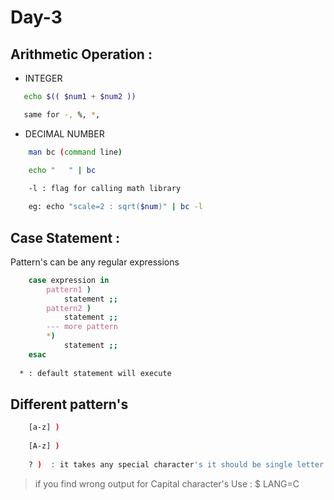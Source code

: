 # Day-3

## Arithmetic Operation :

  - INTEGER
```sh
   echo $(( $num1 + $num2 ))

   same for -, %, *,
```
 - DECIMAL NUMBER
```sh
    man bc (command line)

    echo "   " | bc

    -l : flag for calling math library 
    
    eg: echo "scale=2 : sqrt($num)" | bc -l

```

## Case Statement :

 Pattern's can be any regular expressions
```sh
    case expression in
        pattern1 )
            statement ;;
        pattern2 )
            statement ;;
        --- more pattern
        *)
            statement ;;    
    esac
  
  * : default statement will execute
```
## Different pattern's
```sh
    [a-z] )
     
    [A-z] )
    
    ? )  : it takes any special character's it should be single letter
```
> if you find wrong output for Capital character's Use :  $ LANG=C
